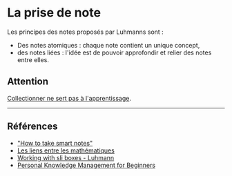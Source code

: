 # La prise de note

Les principes des notes proposés par Luhmanns sont :

- Des notes atomiques : chaque note contient un unique concept,
- des notes liées : l'idée est de pouvoir approfondir et relier des notes entre elles.

## Attention

[Collectionner ne sert pas à l'apprentissage](collectionner-n'est-pas-apprendre.md).

___

## Références

- ["How to take smart notes"](https://takesmartnotes.com)
- [Les liens entre les mathématiques](http://www.math.wm.edu/~leemis/chart/UDR/UDR.html)
- [Working with sli boxes - Luhmann](http://luhmann.surge.sh/communicating-with-slip-boxes)
- [Personal Knowledge Management for Beginners](https://matthiasfrank.de/personal-knowledge-management-for-beginnersREADM)
